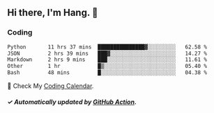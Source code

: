 ## Hi there, I'm Hang. 👋

### Coding

<!--START_SECTION:waka-->

```txt
Python       11 hrs 37 mins  ███████████████▓░░░░░░░░░   62.58 %
JSON         2 hrs 39 mins   ███▓░░░░░░░░░░░░░░░░░░░░░   14.27 %
Markdown     2 hrs 9 mins    ███░░░░░░░░░░░░░░░░░░░░░░   11.61 %
Other        1 hr            █▒░░░░░░░░░░░░░░░░░░░░░░░   05.40 %
Bash         48 mins         █░░░░░░░░░░░░░░░░░░░░░░░░   04.38 %
```

<!--END_SECTION:waka-->

🎉 Check My [Coding Calendar](https://github-chart-huhuhang.vercel.app/huhuhang).

##### ✓ Automatically updated by [GitHub Action](https://github.com/huhuhang/huhuhang/actions).


